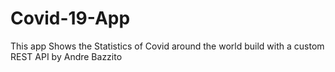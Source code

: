 # Covid-19-App

This app Shows the Statistics of Covid around the world build with a custom REST API by Andre Bazzito
